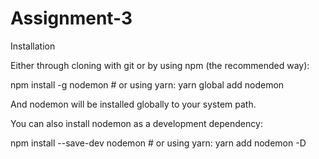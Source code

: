 # Assignment-3

Installation

Either through cloning with git or by using npm (the recommended way):

npm install -g nodemon # or using yarn: yarn global add nodemon

And nodemon will be installed globally to your system path.

You can also install nodemon as a development dependency:

npm install --save-dev nodemon # or using yarn: yarn add nodemon -D

